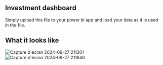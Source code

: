 ## Investment dashboard

Simply upload this file to your power bi app and load your data as it is used in the file.

## What it looks like

![Capture d'écran 2024-09-27 211301](https://github.com/user-attachments/assets/b4f545e6-17be-49a0-9044-6708438515f7)
![Capture d'écran 2024-09-27 211846](https://github.com/user-attachments/assets/08bd0809-ae5b-4a2d-9d6c-f43512eadd29)
